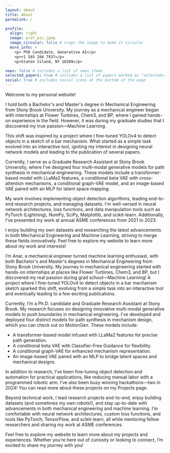 ```yaml
---
layout: about
title: About
permalink: /

profile:
  align: right
  image: prof_pic.jpeg
  image_circular: false # crops the image to make it circular
  more_info: >
    <p> PhD Candidate, Generative AI</p> 
    <p>+1 585 204 7937</p>
    <p>Staten Island, NY 10309</p>

news: false # includes a list of news items
selected_papers: true # includes a list of papers marked as "selected={true}"
social: true # includes social icons at the bottom of the page
---
```


Welcome to my personal website!

I hold both a Bachelor's and Master's degree in Mechanical Engineering from Stony Brook University. My journey as a mechanical engineer began with internships at Flower Turbines, Chem3, and BP, where I gained hands-on experience in the field. However, it was during my graduate studies that I discovered my true passion—Machine Learning.

This shift was inspired by a project where I fine-tuned YOLOv4 to detect objects in a sketch of a bar mechanism. What started as a simple task evolved into an interactive tool, igniting my interest in designing neural network models and leading to the publication of several papers.

Currently, I serve as a Graduate Research Assistant at Stony Brook University, where I've designed four multi-modal generative models for path synthesis in mechanical engineering. These models include a transformer-based model with LLaMa2 features, a conditional beta VAE with cross-attention mechanisms, a conditional graph-VAE model, and an image-based VAE paired with an MLP for latent space mapping.

My work involves implementing object detection algorithms, leading end-to-end research projects, and managing datasets. I'm well-versed in neural network architectures, loss functions, and data manipulation tools such as PyTorch (Lightning), NumPy, SciPy, Matplotlib, and scikit-learn. Additionally, I've presented my work at annual ASME conferences from 2021 to 2023.

I enjoy building my own datasets and researching the latest advancements in both Mechanical Engineering and Machine Learning, striving to merge these fields innovatively. Feel free to explore my website to learn more about my work and interests!

I’m Anar, a mechanical engineer turned machine learning enthusiast, with both Bachelor's and Master's degrees in Mechanical Engineering from Stony Brook University. My journey in mechanical engineering started with hands-on internships at places like Flower Turbines, Chem3, and BP, but I discovered my real passion during grad school—Machine Learning! A project where I fine-tuned YOLOv4 to detect objects in a bar mechanism sketch sparked this shift, evolving from a simple task into an interactive tool and eventually leading to a few exciting publications.

Currently, I’m a Ph.D. candidate and Graduate Research Assistant at Stony Brook. My research focuses on designing innovative multi-modal generative models to push boundaries in mechanical engineering. I’ve developed and deployed four distinct models for path synthesis in mechanism design, which you can check out on MotionGen. These models include:

* A transformer-based model infused with LLaMa2 features for precise path generation.
* A conditional beta VAE with Classifier-Free Guidance for flexibility.
* A conditional graph-VAE for enhanced mechanism representation.
* An image-based VAE paired with an MLP to bridge latent spaces and mechanical designs.

In addition to research, I’ve been fine-tuning object detection and automation for practical applications, like reducing manual labor with a programmed robotic arm. I’ve also been busy winning hackathons—two in 2024! You can read more about these projects on my Projects page.

Beyond technical work, I lead research projects end-to-end, enjoy building datasets (and sometimes my own robots!), and stay up-to-date with advancements in both mechanical engineering and machine learning. I’m comfortable with neural network architectures, custom loss functions, and tools like PyTorch, TensorFlow, and scikit-learn, all while mentoring fellow researchers and sharing my work at ASME conferences.

Feel free to explore my website to learn more about my projects and experiences. Whether you’re here out of curiosity or looking to connect, I’m excited to share my journey with you!